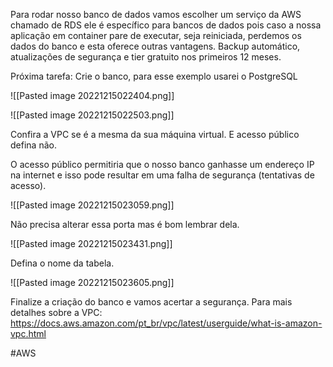 Para rodar nosso banco de dados vamos escolher um serviço da AWS chamado de RDS ele é específico para bancos de dados pois caso a nossa aplicação em container pare de executar, seja reiniciada, perdemos os dados do banco e esta oferece outras vantagens. Backup automático, atualizações de segurança e tier gratuito nos primeiros 12 meses.

Próxima tarefa: Crie o banco, para esse exemplo usarei o PostgreSQL

![[Pasted image 20221215022404.png]]

![[Pasted image 20221215022503.png]]

Confira a VPC se é a mesma da sua máquina virtual. 
E acesso público defina não. 

O acesso público permitiria que o nosso banco ganhasse um endereço IP na internet e isso pode resultar em uma falha de segurança (tentativas de acesso).

![[Pasted image 20221215023059.png]]

Não precisa alterar essa porta mas é bom lembrar dela.

![[Pasted image 20221215023431.png]]

Defina o nome da tabela.

![[Pasted image 20221215023605.png]]

Finalize a criação do banco e vamos acertar a segurança.
Para mais detalhes sobre a VPC:
https://docs.aws.amazon.com/pt_br/vpc/latest/userguide/what-is-amazon-vpc.html

#AWS 